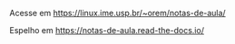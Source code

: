 Acesse em https://linux.ime.usp.br/~orem/notas-de-aula/

Espelho em https://notas-de-aula.read-the-docs.io/
